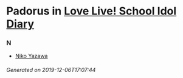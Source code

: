 # Padorus in [Love Live! School Idol Diary](https://myanimelist.net/manga/60703/Love_Live_School_Idol_Diary)

### N
* [Niko Yazawa](https://github.com/shadow578/Project-Padoru/blob/master/table-of-contents/characters/NikoYazawa.md)

###### Generated on 2019-12-06T17:07:44
